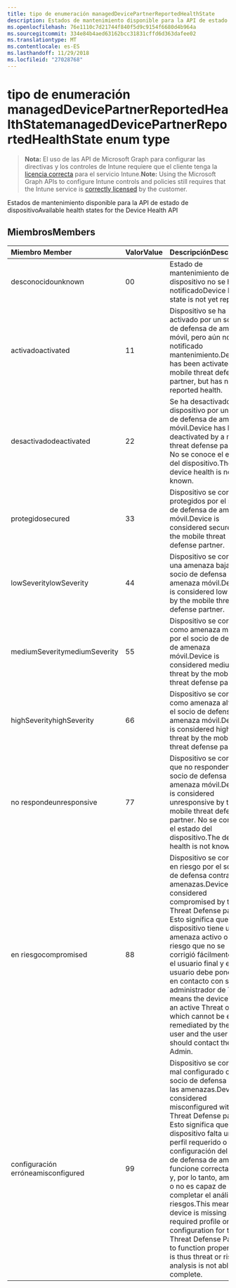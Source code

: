 ```yaml
---
title: tipo de enumeración managedDevicePartnerReportedHealthState
description: Estados de mantenimiento disponible para la API de estado de dispositivo
ms.openlocfilehash: 76e1110c7d21744f840f5d9c9154f6680d4b964a
ms.sourcegitcommit: 334e84b4aed63162bcc31831cffd6d363dafee02
ms.translationtype: MT
ms.contentlocale: es-ES
ms.lasthandoff: 11/29/2018
ms.locfileid: "27028768"
---
```

# <a name="manageddevicepartnerreportedhealthstate-enum-type"></a><span data-ttu-id="d243f-103">tipo de enumeración managedDevicePartnerReportedHealthState</span><span class="sxs-lookup"><span data-stu-id="d243f-103">managedDevicePartnerReportedHealthState enum type</span></span>

> <span data-ttu-id="d243f-104">**Nota:** El uso de las API de Microsoft Graph para configurar las directivas y los controles de Intune requiere que el cliente tenga la [licencia correcta](https://go.microsoft.com/fwlink/?linkid=839381) para el servicio Intune.</span><span class="sxs-lookup"><span data-stu-id="d243f-104">**Note:** Using the Microsoft Graph APIs to configure Intune controls and policies still requires that the Intune service is [correctly licensed](https://go.microsoft.com/fwlink/?linkid=839381) by the customer.</span></span>

<span data-ttu-id="d243f-105">Estados de mantenimiento disponible para la API de estado de dispositivo</span><span class="sxs-lookup"><span data-stu-id="d243f-105">Available health states for the Device Health API</span></span>
## <a name="members"></a><span data-ttu-id="d243f-106">Miembros</span><span class="sxs-lookup"><span data-stu-id="d243f-106">Members</span></span>
|<span data-ttu-id="d243f-107">Miembro	</span><span class="sxs-lookup"><span data-stu-id="d243f-107">Member</span></span>|<span data-ttu-id="d243f-108">Valor</span><span class="sxs-lookup"><span data-stu-id="d243f-108">Value</span></span>|<span data-ttu-id="d243f-109">Descripción</span><span class="sxs-lookup"><span data-stu-id="d243f-109">Description</span></span>|
|:---|:---|:---|
|<span data-ttu-id="d243f-110">desconocido</span><span class="sxs-lookup"><span data-stu-id="d243f-110">unknown</span></span>|<span data-ttu-id="d243f-111">0</span><span class="sxs-lookup"><span data-stu-id="d243f-111">0</span></span>|<span data-ttu-id="d243f-112">Estado de mantenimiento del dispositivo no se ha notificado</span><span class="sxs-lookup"><span data-stu-id="d243f-112">Device health state is not yet reported</span></span>|
|<span data-ttu-id="d243f-113">activado</span><span class="sxs-lookup"><span data-stu-id="d243f-113">activated</span></span>|<span data-ttu-id="d243f-114">1</span><span class="sxs-lookup"><span data-stu-id="d243f-114">1</span></span>|<span data-ttu-id="d243f-115">Dispositivo se ha activado por un socio de defensa de amenaza móvil, pero aún no ha notificado mantenimiento.</span><span class="sxs-lookup"><span data-stu-id="d243f-115">Device has been activated by a mobile threat defense partner, but has not yet reported health.</span></span>|
|<span data-ttu-id="d243f-116">desactivado</span><span class="sxs-lookup"><span data-stu-id="d243f-116">deactivated</span></span>|<span data-ttu-id="d243f-117">2</span><span class="sxs-lookup"><span data-stu-id="d243f-117">2</span></span>|<span data-ttu-id="d243f-118">Se ha desactivado el dispositivo por un socio de defensa de amenaza móvil.</span><span class="sxs-lookup"><span data-stu-id="d243f-118">Device has been deactivated by a mobile threat defense partner.</span></span> <span data-ttu-id="d243f-119">No se conoce el estado del dispositivo.</span><span class="sxs-lookup"><span data-stu-id="d243f-119">The device health is not known.</span></span>|
|<span data-ttu-id="d243f-120">protegido</span><span class="sxs-lookup"><span data-stu-id="d243f-120">secured</span></span>|<span data-ttu-id="d243f-121">3</span><span class="sxs-lookup"><span data-stu-id="d243f-121">3</span></span>|<span data-ttu-id="d243f-122">Dispositivo se considera protegidos por el socio de defensa de amenaza móvil.</span><span class="sxs-lookup"><span data-stu-id="d243f-122">Device is considered secured by the mobile threat defense partner.</span></span>|
|<span data-ttu-id="d243f-123">lowSeverity</span><span class="sxs-lookup"><span data-stu-id="d243f-123">lowSeverity</span></span>|<span data-ttu-id="d243f-124">4</span><span class="sxs-lookup"><span data-stu-id="d243f-124">4</span></span>|<span data-ttu-id="d243f-125">Dispositivo se considera una amenaza baja por el socio de defensa de amenaza móvil.</span><span class="sxs-lookup"><span data-stu-id="d243f-125">Device is considered low threat by the mobile threat defense partner.</span></span>|
|<span data-ttu-id="d243f-126">mediumSeverity</span><span class="sxs-lookup"><span data-stu-id="d243f-126">mediumSeverity</span></span>|<span data-ttu-id="d243f-127">5</span><span class="sxs-lookup"><span data-stu-id="d243f-127">5</span></span>|<span data-ttu-id="d243f-128">Dispositivo se considera como amenaza mediana por el socio de defensa de amenaza móvil.</span><span class="sxs-lookup"><span data-stu-id="d243f-128">Device is considered medium threat by the mobile threat defense partner.</span></span>|
|<span data-ttu-id="d243f-129">highSeverity</span><span class="sxs-lookup"><span data-stu-id="d243f-129">highSeverity</span></span>|<span data-ttu-id="d243f-130">6</span><span class="sxs-lookup"><span data-stu-id="d243f-130">6</span></span>|<span data-ttu-id="d243f-131">Dispositivo se considera como amenaza alto por el socio de defensa de amenaza móvil.</span><span class="sxs-lookup"><span data-stu-id="d243f-131">Device is considered high threat by the mobile threat defense partner.</span></span>|
|<span data-ttu-id="d243f-132">no responde</span><span class="sxs-lookup"><span data-stu-id="d243f-132">unresponsive</span></span>|<span data-ttu-id="d243f-133">7</span><span class="sxs-lookup"><span data-stu-id="d243f-133">7</span></span>|<span data-ttu-id="d243f-134">Dispositivo se considera que no responden por el socio de defensa de amenaza móvil.</span><span class="sxs-lookup"><span data-stu-id="d243f-134">Device is considered unresponsive by the mobile threat defense partner.</span></span> <span data-ttu-id="d243f-135">No se conoce el estado del dispositivo.</span><span class="sxs-lookup"><span data-stu-id="d243f-135">The device health is not known.</span></span>|
|<span data-ttu-id="d243f-136">en riesgo</span><span class="sxs-lookup"><span data-stu-id="d243f-136">compromised</span></span>|<span data-ttu-id="d243f-137">8</span><span class="sxs-lookup"><span data-stu-id="d243f-137">8</span></span>|<span data-ttu-id="d243f-138">Dispositivo se considera en riesgo por el socio de defensa contra las amenazas.</span><span class="sxs-lookup"><span data-stu-id="d243f-138">Device is considered compromised by the Threat Defense partner.</span></span> <span data-ttu-id="d243f-139">Esto significa que el dispositivo tiene una amenaza activo o el riesgo que no se corrigió fácilmente por el usuario final y el usuario debe ponerse en contacto con su administrador de TI.</span><span class="sxs-lookup"><span data-stu-id="d243f-139">This means the device has an active Threat or Risk which cannot be easily remediated by the end user and the user should contact their IT Admin.</span></span>|
|<span data-ttu-id="d243f-140">configuración errónea</span><span class="sxs-lookup"><span data-stu-id="d243f-140">misconfigured</span></span>|<span data-ttu-id="d243f-141">9</span><span class="sxs-lookup"><span data-stu-id="d243f-141">9</span></span>|<span data-ttu-id="d243f-142">Dispositivo se considera mal configurado con el socio de defensa contra las amenazas.</span><span class="sxs-lookup"><span data-stu-id="d243f-142">Device is considered misconfigured with the Threat Defense partner.</span></span> <span data-ttu-id="d243f-143">Esto significa que el dispositivo falta un perfil requerido o configuración del socio de defensa de amenaza funcione correctamente y, por lo tanto, amenaza o no es capaz de completar el análisis de riesgos.</span><span class="sxs-lookup"><span data-stu-id="d243f-143">This means the device is missing a required profile or configuration for the Threat Defense Partner to function properly and is thus threat or risk analysis is not able to complete.</span></span>|



